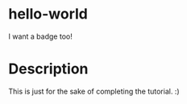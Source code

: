 # hello-world
I want a badge too!

# Description
This is just for the sake of completing the tutorial. :)

